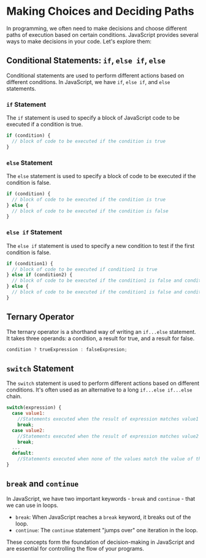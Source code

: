 # Making Choices and Deciding Paths

In programming, we often need to make decisions and choose different paths of execution based on certain conditions. JavaScript provides several ways to make decisions in your code. Let's explore them:

## Conditional Statements: `if`, `else if`, `else`

Conditional statements are used to perform different actions based on different conditions. In JavaScript, we have `if`, `else if`, and `else` statements.

### `if` Statement

The `if` statement is used to specify a block of JavaScript code to be executed if a condition is true.

```javascript
if (condition) {
  // block of code to be executed if the condition is true
}
```

### `else` Statement

The `else` statement is used to specify a block of code to be executed if the condition is false.

```javascript
if (condition) {
  // block of code to be executed if the condition is true
} else {
  // block of code to be executed if the condition is false
}
```

### `else if` Statement

The `else if` statement is used to specify a new condition to test if the first condition is false.

```javascript
if (condition1) {
  // block of code to be executed if condition1 is true
} else if (condition2) {
  // block of code to be executed if the condition1 is false and condition2 is true
} else {
  // block of code to be executed if the condition1 is false and condition2 is false
}
```

## Ternary Operator

The ternary operator is a shorthand way of writing an `if...else` statement. It takes three operands: a condition, a result for true, and a result for false.

```javascript
condition ? trueExpression : falseExpresion;
```

## `switch` Statement

The `switch` statement is used to perform different actions based on different conditions. It's often used as an alternative to a long `if...else if...else` chain.

```javascript
switch(expression) {
  case value1:
    //Statements executed when the result of expression matches value1
    break;
  case value2:
    //Statements executed when the result of expression matches value2
    break;
  ...
  default:
    //Statements executed when none of the values match the value of the expression
}
```

## `break` and `continue`

In JavaScript, we have two important keywords - `break` and `continue` - that we can use in loops.

- `break`: When JavaScript reaches a `break` keyword, it breaks out of the loop.
- `continue`: The `continue` statement "jumps over" one iteration in the loop.

These concepts form the foundation of decision-making in JavaScript and are essential for controlling the flow of your programs.
